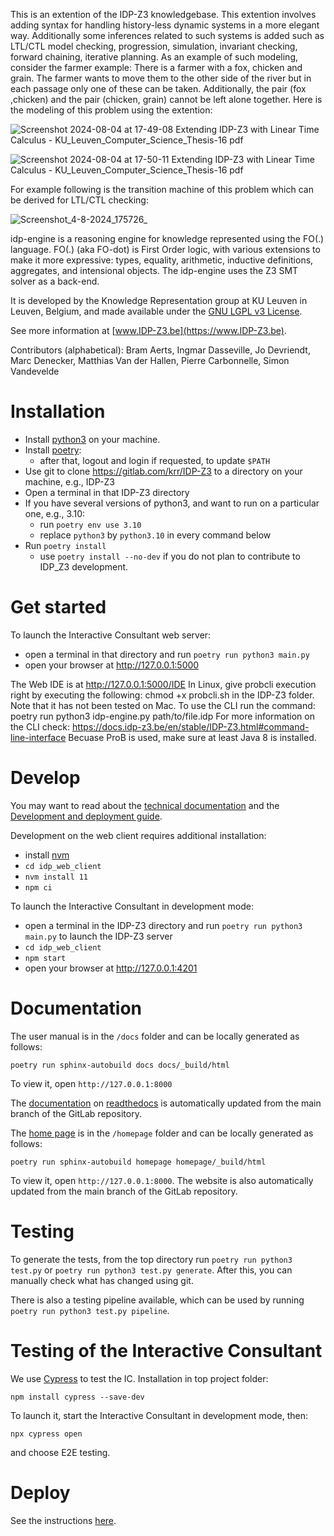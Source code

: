 This is an extention of the IDP-Z3 knowledgebase. This extention involves adding syntax for handling history-less dynamic systems in a more elegant way. Additionally some inferences related to such systems is added such as LTL/CTL model checking, progression, simulation, invariant checking, forward chaining, iterative planning. As an example of such modeling, consider the farmer example: There is a farmer with a fox, chicken and grain. The farmer wants to move them to the other side of the river but in each passage only one of these can be taken. Additionally, the pair (fox ,chicken) and the pair (chicken, grain) cannot be left alone together. Here is the modeling of this problem using the extention:


![Screenshot 2024-08-04 at 17-49-08 Extending IDP-Z3 with Linear Time Calculus - KU_Leuven_Computer_Science_Thesis-16 pdf](https://github.com/user-attachments/assets/cfb3ecaf-83c2-4131-b86b-decac2816d91)

![Screenshot 2024-08-04 at 17-50-11 Extending IDP-Z3 with Linear Time Calculus - KU_Leuven_Computer_Science_Thesis-16 pdf](https://github.com/user-attachments/assets/3f148be3-befb-4dc6-8509-d22a726729ef)

For example following is the transition machine of this problem which can be derived for LTL/CTL checking:

![Screenshot_4-8-2024_175726_](https://github.com/user-attachments/assets/b4bb4fb7-e52d-46d4-9f41-6df5d8ccb19e)


idp-engine is a reasoning engine for knowledge represented using the FO(.) language.
FO(.) (aka FO-dot) is First Order logic, with various extensions to make it more expressive:  types, equality, arithmetic, inductive definitions, aggregates, and intensional objects.
The idp-engine uses the Z3 SMT solver as a back-end.

It is developed by the Knowledge Representation group at KU Leuven in Leuven, Belgium, and made available under the [GNU LGPL v3 License](https://www.gnu.org/licenses/lgpl-3.0.txt).

See more information at [www.IDP-Z3.be](https://www.IDP-Z3.be).

Contributors (alphabetical):  Bram Aerts, Ingmar Dasseville, Jo Devriendt, Marc Denecker, Matthias Van der Hallen, Pierre Carbonnelle, Simon Vandevelde

# Installation

* Install [python3](https://www.python.org/downloads/) on your machine.
* Install [poetry](https://python-poetry.org/docs/#installation):
    * after that, logout and login if requested, to update `$PATH`
* Use git to clone https://gitlab.com/krr/IDP-Z3 to a directory on your machine, e.g., IDP-Z3
* Open a terminal in that IDP-Z3 directory
* If you have several versions of python3, and want to run on a particular one, e.g., 3.10:
    * run `poetry env use 3.10`
    * replace `python3` by `python3.10` in every command below
* Run `poetry install`
    * use `poetry install --no-dev` if you do not plan to contribute to IDP_Z3 development.


# Get started

To launch the Interactive Consultant web server:

* open a terminal in that directory and run `poetry run python3 main.py`
* open your browser at http://127.0.0.1:5000


The Web IDE is at http://127.0.0.1:5000/IDE
In Linux, give probcli execution right by executing the following: chmod +x probcli.sh in the IDP-Z3 folder.
Note that it has not been tested on Mac.
To use the CLI run the command: poetry run python3 idp-engine.py path/to/file.idp
For more information on the CLI check: https://docs.idp-z3.be/en/stable/IDP-Z3.html#command-line-interface
Becuase ProB is used, make sure at least Java 8 is installed.


# Develop

You may want to read about the [technical documentation](http://docs.idp-z3.be/en/latest/code_reference.html) and the [Development and deployment guide](https://gitlab.com/krr/IDP-Z3/-/wikis/Development-and-deployment-guide).

Development on the web client requires additional installation:

* install [nvm](https://github.com/nvm-sh/nvm)
* `cd idp_web_client`
* `nvm install 11`
* `npm ci`

To launch the Interactive Consultant in development mode:

* open a terminal in the IDP-Z3 directory and run `poetry run python3 main.py` to launch the IDP-Z3 server
* `cd idp_web_client`
* `npm start`
* open your browser at http://127.0.0.1:4201


# Documentation

The user manual is in the `/docs` folder and can be locally generated as follows:
~~~~
poetry run sphinx-autobuild docs docs/_build/html
~~~~
To view it, open `http://127.0.0.1:8000`

The [documentation](https://docs.IDP-Z3.be) on [readthedocs](https://readthedocs.org/projects/idp-z3/) is automatically updated from the main branch of the GitLab repository.

The [home page](https://www.IDP-Z3.be) is in the `/homepage` folder and can be locally generated as follows:
~~~~
poetry run sphinx-autobuild homepage homepage/_build/html
~~~~
To view it, open `http://127.0.0.1:8000`.  The website is also automatically updated from the main branch of the GitLab repository.


# Testing

To generate the tests, from the top directory run `poetry run python3 test.py` or `poetry run python3 test.py generate`.
After this, you can manually check what has changed using git.

There is also a testing pipeline available, which can be used by running `poetry run python3 test.py pipeline`.


# Testing of the Interactive Consultant

We use [Cypress](https://www.cypress.io/) to test the IC.  Installation in top project folder:
~~~~
npm install cypress --save-dev
~~~~
To launch it, start the Interactive Consultant in development mode, then:
~~~~
npx cypress open
~~~~
and choose E2E testing.

# Deploy

See the instructions [here](https://gitlab.com/krr/IDP-Z3/-/wikis/Development-and-deployment-guide).
